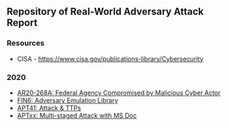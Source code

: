 ## Repository of Real-World Adversary Attack Report

### Resources
* CISA - https://www.cisa.gov/publications-library/Cybersecurity

### 2020
* [AR20-268A: Federal Agency Compromised by Malicious Cyber Actor](https://content.govdelivery.com/accounts/USDHSCISA/bulletins/2a25e26)
* [FIN6: Adversary Emulation Library](https://github.com/center-for-threat-informed-defense/adversary_emulation_library/tree/master/fin6/Emulation_Plan)
* [APT41: Attack & TTPs](https://security-tzu.com/2020/09/23/emulation-plan-for-apt41/)
* [APTxx: Multi-staged Attack with MS Doc](https://blog.malwarebytes.com/threat-analysis/2020/06/multi-stage-apt-attack-drops-cobalt-strike-using-malleable-c2-feature/)
